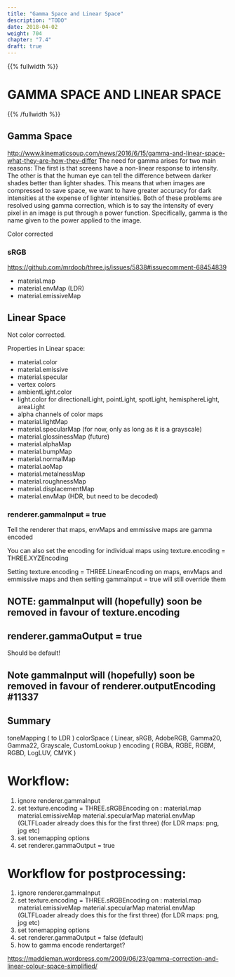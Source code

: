 ```yaml
---
title: "Gamma Space and Linear Space"
description: "TODO"
date: 2018-04-02
weight: 704
chapter: "7.4"
draft: true
---
```

{{% fullwidth %}}
# GAMMA SPACE AND LINEAR SPACE
{{% /fullwidth %}}

## Gamma Space

http://www.kinematicsoup.com/news/2016/6/15/gamma-and-linear-space-what-they-are-how-they-differ
The need for gamma arises for two main reasons: The first is that screens have a non-linear response to intensity. The other is that the human eye can tell the difference between darker shades better than lighter shades. This means that when images are compressed to save space, we want to have greater accuracy for dark intensities at the expense of lighter intensities. Both of these problems are resolved using gamma correction, which is to say the intensity of every pixel in an image is put through a power function. Specifically, gamma is the name given to the power applied to the image.

Color corrected

### sRGB

https://github.com/mrdoob/three.js/issues/5838#issuecomment-68454839
* material.map
* material.envMap (LDR)
* material.emissiveMap

## Linear Space

Not color corrected.

Properties in Linear space:

* material.color
* material.emissive
* material.specular
* vertex colors
* ambientLight.color
* light.color for directionalLight, pointLight, spotLight, hemisphereLight, areaLight
* alpha channels of color maps
* material.lightMap
* material.specularMap (for now, only as long as it is a grayscale)
* material.glossinessMap (future)
* material.alphaMap
* material.bumpMap
* material.normalMap
* material.aoMap
* material.metalnessMap
* material.roughnessMap
* material.displacementMap
* material.envMap (HDR, but need to be decoded)


### renderer.gammaInput = true
Tell the renderer that maps, envMaps and emmissive maps are gamma encoded

You can also set the encoding for individual maps using texture.encoding = THREE.XYZEncoding

Setting texture.encoding = THREE.LinearEncoding on maps, envMaps and emmissive maps and then setting gammaInput = true will still override them

## NOTE: gammaInput will (hopefully) soon be removed in favour of texture.encoding

## renderer.gammaOutput = true

Should be default!

## Note gammaInput will (hopefully) soon be removed in favour of renderer.outputEncoding #11337

## Summary

toneMapping ( to LDR )
colorSpace ( Linear, sRGB, AdobeRGB, Gamma20, Gamma22, Grayscale, CustomLookup )
encoding ( RGBA, RGBE, RGBM, RGBD, LogLUV, CMYK )

# Workflow:

1. ignore renderer.gammaInput
2. set texture.encoding = THREE.sRGBEncoding on :
    material.map
    material.emissiveMap
    material.specularMap
    material.envMap
  (GLTFLoader already does this for the first three)
  (for LDR maps: png, jpg etc)
3. set tonemapping options
4. set renderer.gammaOutput = true

# Workflow for postprocessing:

1. ignore renderer.gammaInput
2. set texture.encoding = THREE.sRGBEncoding on :
    material.map
    material.emissiveMap
    material.specularMap
    material.envMap
  (GLTFLoader already does this for the first three)
  (for LDR maps: png, jpg etc)
3. set tonemapping options
4. set renderer.gammaOutput = false (default)
5. how to gamma encode rendertarget?

https://maddieman.wordpress.com/2009/06/23/gamma-correction-and-linear-colour-space-simplified/